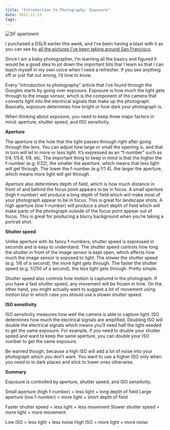 ```yaml
---
title: "Introduction to Photography: Exposure"
date: 2012-12-13
tags:
---
```


![SF apartment](blog/bye-sf.jpg)

I purchased a DSLR earlier this week, and I’ve been having a blast with it as you can see by [all the pictures I’ve been taking around San Francisco](https://www.facebook.com/dk/media_set?set=a.10200185037892747.199046.1355672641&type=3).

Since I am a baby photographer, I’m learning all the basics and figured it would be a good idea to jot down the important bits that I learn so that I can teach myself in my own voice when I need a refresher. If you see anything off or just flat out wrong, I’d love to know.

Every “introduction to photography” article that I’ve found through the Googles starts by going over exposure. Exposure is how much the light gets through to the image sensor, which is the component of the camera that converts light into the electrical signals that make up the photograph. Basically, exposure determines how bright or how dark your photograph is.

When thinking about exposure, you need to keep three major factors in mind: aperture, shutter speed, and ISO sensitivity.

**Aperture**

The aperture is the hole that the light passes through right after going through the lens. You can adjust how large or small the opening is, and that in turn will let in more or less light. It’s expressed as an “f-number” such as f/4, f/5.6, f/8, etc. The important thing to keep in mind is that the higher the f-number (e.g. f/32), the smaller the aperture, which means that less light will get through. The lower the f-number (e.g f/1.4), the larger the aperture, which means more light will get through.

Aperture also determines depth of field, which is how much distance in front of and behind the focus point appears to be in focus. A small aperture (high f-number) will produce a long depth of field which will make most of your photograph appear to be in focus. This is great for landscape shots. A high aperture (low f-number) will produce a short depth of field which will make parts of the photograph outside of the focus point appear out of focus. This is great for producing a blurry background when you’re taking a portrait shot.

**Shutter speed**

Unlike aperture with its fancy f-numbers, shutter speed is expressed in seconds and is easy to understand. The shutter speed controls how long the shutter in front of the image sensor is kept open, which affects how much the image sensor is exposed to light. The slower the shutter speed (e.g. 1/6 of a second), the more light gets through. The faster the shutter speed (e.g. 1/250 of a second), the less light gets through. Pretty simple.

Shutter speed also controls how motion is captured in the photograph. If you have a fast shutter speed, any movement will be frozen in time. On the other hand, you might actually want to suggest a lot of movement using motion blur in which case you should use a slower shutter speed.

**ISO sensitivity**

ISO sensitivity measures how well the camera is able to capture light. ISO determines how much the electrical signals are amplified. Doubling ISO will double the electrical signals which means you’ll need half the light needed to get the same exposure. For example, if you need to double your shutter speed and want to keep the same aperture, you can double your ISO number to get the same exposure.

Be warned though, because a high ISO will add a lot of noise into your photograph which you don’t want. You want to use a higher ISO only when you need to in dark places and stick to lower ones otherwise.

**Summary**

Exposure is controlled by aperture, shutter speed, and ISO sensitivity.

Small aperture (high f-number) = less light + long depth of field
Large aperture (low f-number) = more light + short depth of field

Faster shutter speed = less light + less movement
Slower shutter speed = more light + more movement

Low ISO = less light + less noise
High ISO = more light + more noise
